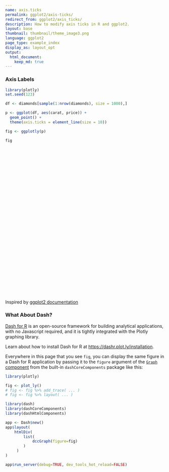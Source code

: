 ```yaml
---
name: axis.ticks
permalink: ggplot2/axis-ticks/
redirect_from: ggplot2/axis_ticks/
description: How to modify axis ticks in R and ggplot2.
layout: base
thumbnail: thumbnail/theme_image3.png
language: ggplot2
page_type: example_index
display_as: layout_opt
output:
  html_document:
    keep_md: true
---
```



### Axis Labels


```r
library(plotly)
set.seed(123)

df <- diamonds[sample(1:nrow(diamonds), size = 1000),]

p <- ggplot(df, aes(carat, price)) +
  geom_point() +
  theme(axis.ticks = element_line(size = 10))

fig <- ggplotly(p)

fig
```

<div id="htmlwidget-cd50813264ff574aa086" style="width:672px;height:480px;" class="plotly html-widget"></div>
<script type="application/json" data-for="htmlwidget-cd50813264ff574aa086">{"x":{"data":[{"x":[0.73,0.7,0.31,0.31,0.31,0.83,0.51,0.7,0.4,1.1,0.52,0.32,1,1.01,2.01,1.6,1.01,0.31,0.38,1.03,1.31,0.7,2.01,0.8,1.2,0.31,0.82,0.41,0.33,0.33,1.3,0.35,1.25,0.62,0.3,0.4,0.9,0.4,0.5,1.09,0.91,0.34,1.66,0.42,1.17,1.27,0.9,1.55,1.5,1.06,0.9,0.42,0.32,0.38,0.78,0.3,2.01,0.34,1.31,0.9,0.33,0.31,1.22,2.15,1.27,1.06,2,2.01,0.23,1.16,1.01,0.34,0.55,0.43,0.5,0.3,1.52,1.22,0.3,0.5,1.26,0.41,0.31,0.5,0.39,0.31,1.3,1.05,1.06,0.51,0.52,1.52,0.31,1.33,0.41,0.4,0.88,0.32,0.7,0.53,0.52,0.69,0.65,1.2,1,1.2,1.5,0.38,1.51,0.35,0.3,1.01,0.54,0.31,0.5,1.04,1.19,2.13,1.1,0.3,1,0.71,1.02,0.51,0.71,0.55,0.34,0.79,0.36,0.3,0.89,0.57,1.22,1.09,0.54,1.02,0.9,1.14,0.26,0.54,0.9,1,2.02,1.5,0.53,1,2.3,1,1.51,0.62,0.81,0.33,2,0.31,1.01,0.57,0.77,1.03,1.23,1.24,0.71,0.31,1.04,1.19,0.41,0.4,1,0.53,0.27,1.11,1.63,0.9,0.42,1.73,0.41,1.3,0.24,0.35,0.3,1.01,0.27,1.16,0.59,0.7,0.5,1.5,0.55,0.36,1.05,0.3,0.9,1,0.51,0.81,0.72,0.33,0.23,0.51,0.84,0.59,0.91,0.52,0.87,0.3,0.96,0.63,1.09,0.92,1.01,0.3,0.31,1,2.2,1.01,0.71,0.72,1.31,0.77,0.51,0.59,1.54,0.57,0.71,0.51,1.31,1.01,1,1.5,1.06,0.32,0.34,0.31,1.11,0.41,0.72,0.32,0.53,0.74,0.4,0.7,1.5,1.13,0.5,0.41,1.04,0.92,1.5,0.9,0.31,1.14,0.58,1.57,0.91,0.7,0.7,0.92,0.3,2,1.32,0.58,1.05,0.7,0.35,0.7,1.5,0.58,1.01,0.31,0.32,0.7,1.52,0.7,0.7,0.92,0.9,0.34,0.33,1.5,0.42,1.05,0.31,0.7,0.32,1,1.02,0.27,1.08,0.43,1.13,1.5,0.3,0.56,1.2,0.36,0.33,0.51,2.07,1.01,0.33,0.6,0.6,0.35,0.75,1.12,0.26,1.01,0.43,0.27,1,1.03,1.01,0.33,0.24,1.01,0.3,1.02,1.5,0.5,0.3,0.71,1.11,0.28,1.29,0.57,0.33,0.75,0.35,0.32,0.32,0.29,1.03,1.7,0.9,0.32,0.61,0.51,1.13,1.02,0.3,0.31,1.51,0.81,0.7,0.74,0.51,0.35,0.62,0.32,0.58,1.01,1.07,0.7,1.04,0.51,0.53,0.3,0.9,0.78,0.33,1.51,1.02,0.43,1,0.38,0.6,0.54,0.49,0.9,1.23,1.21,0.7,0.31,0.56,1.71,0.25,0.35,0.32,0.4,0.82,0.9,0.41,0.3,1.5,0.76,0.51,0.4,0.7,0.24,0.31,0.31,0.73,0.41,0.28,1.17,1.5,1.5,1.26,1.18,1.02,0.26,0.4,1,0.35,1.01,0.34,0.73,1,0.45,0.71,2.12,0.3,0.4,0.32,0.31,0.33,1.01,1.52,1.77,1.08,0.33,0.32,0.27,0.32,1.24,0.36,0.71,0.9,1.47,0.56,1.8,2.02,0.3,0.38,0.31,0.91,0.39,0.49,0.31,0.55,0.33,0.91,0.73,0.42,1.3,1.24,0.72,1.01,1.72,0.72,1.21,0.33,0.71,0.7,0.73,1.5,1.01,2,1.5,0.71,0.34,1.29,1,0.72,0.3,1.17,0.5,0.7,0.3,0.31,2.04,1.33,0.32,1,1.52,0.71,0.3,0.33,0.34,0.34,1.01,1.52,2.02,1.64,0.4,1,0.38,0.3,1.1,1.08,1.02,0.84,1.51,2.01,0.71,0.32,0.32,1.19,1.01,0.71,0.31,0.41,0.7,1.25,0.87,1.5,0.59,1.01,0.36,0.31,0.78,0.7,0.39,0.7,1.07,0.4,1.04,0.36,0.81,0.52,0.31,1.1,0.41,1.07,0.73,0.23,0.32,0.26,0.3,0.33,0.4,1,0.73,0.71,0.38,0.39,0.41,0.35,0.55,1.01,0.42,0.31,0.43,1.12,0.51,0.52,0.3,0.44,1.01,0.9,1.56,1.01,0.33,0.3,0.9,1.7,2.02,2.17,0.28,0.53,1.59,0.5,1.07,0.53,0.42,0.33,1.08,0.32,0.44,0.73,0.84,0.41,0.32,0.31,0.3,1.51,0.5,1.04,0.34,0.31,0.41,1.51,0.91,1.22,1.2,0.51,1.51,0.81,0.31,1.24,1.01,0.36,0.7,1.04,0.5,1.02,0.31,0.41,1.12,0.42,0.27,0.68,2.14,0.53,0.7,0.31,0.7,0.34,0.41,0.57,1,0.32,0.74,0.9,0.53,1.3,1,0.5,0.95,2.01,0.51,1.11,0.75,1.5,0.72,0.74,0.7,1.01,0.24,1.01,0.43,0.43,0.41,1.24,2.03,2.01,1.23,0.78,0.4,0.63,2.32,1.12,0.56,1.59,1.04,1.01,0.32,0.7,0.42,1.5,0.32,1,2.04,1.05,1.53,1.48,1.12,1.01,0.82,1.51,0.56,0.3,0.25,0.93,1.08,0.6,1.53,1.5,0.4,0.9,1.03,1.23,0.84,0.71,0.26,0.37,0.52,2.11,1.51,1,0.55,0.51,1.01,0.32,0.58,1.26,0.78,0.84,0.23,1.5,0.33,0.51,0.73,0.52,2.04,1.54,1.53,0.24,0.55,0.52,0.44,1.19,0.35,1.76,1.01,0.41,0.76,0.5,1.09,1.21,0.52,0.39,0.5,0.92,0.37,0.7,1.71,1.21,0.52,0.51,1.2,0.31,0.41,0.81,0.72,0.83,0.63,1.8,0.32,0.34,2.14,0.7,0.3,1.21,0.54,0.41,0.43,0.32,0.24,1,0.51,0.8,1.54,0.74,1.23,0.32,0.29,1,0.41,0.41,0.55,0.57,0.39,0.4,0.82,1.5,0.7,0.34,1.03,1.03,1.04,0.61,0.31,0.72,0.98,0.29,0.27,1,0.38,1.83,0.51,1.16,0.5,1.52,0.91,1.04,1.02,1.01,0.7,0.31,0.4,0.65,0.7,0.3,1.02,0.32,0.71,0.33,0.38,0.51,0.3,0.54,1,0.3,0.31,1.51,1.02,0.31,0.76,1.12,0.71,0.55,1.12,0.58,0.41,1.02,0.71,1.05,0.33,0.7,1,0.3,1,1.5,0.86,0.26,0.35,0.5,1.5,1.01,0.32,1,0.39,0.41,1.2,1,1.01,0.73,0.31,1,0.33,0.58,0.93,1.31,1.04,0.42,1.04,1.02,0.79,0.38,1.01,1.01,0.33,0.67,0.44,1.23,0.52,0.7,0.8,0.33,1,0.37,0.74,1.2,0.31,0.71,0.51,0.76,1.27,1.7,0.31,1.53,0.83,0.52,1.06,0.53,1.51,1.51,0.71,0.34,1.52,0.9,1.54,0.56,1,1.01,0.32,1.2,0.75,0.62,1.16,0.82,0.3,1.52,0.91,0.37,0.32,1.11,1,1.01,1.5,0.58,1.06,1.5,0.32,0.91,0.51,0.31,0.38,0.27,0.9,0.78,0.55,0.44,0.7,0.54,1.04,1.04,0.7,0.43,1.04,0.32,0.8,0.38,0.5,1.51,0.5,1.19,0.94,0.45,0.32,0.4,0.25,0.79,1.52,1.22,0.43,0.31,1.08,0.43,0.7,1.21,0.3,1.22,1.21,1,0.74,1.5,1.64,0.93,0.31,0.91,0.37,1.21,0.73,0.3,2.02,1.21,0.4,1.06,0.3,1.57,0.72,0.39,0.41,0.38,0.31,0.65,1.32,0.9,0.32,1.2,0.46,0.77,1.01,1.12,1.56,0.3,0.72,1.02,1,2.22,0.53,1.22,0.56,0.34,2.24,0.33,1.05,0.31,0.73,2.09,1.09,0.7,0.57,0.73,0.33,0.3,0.33,1.73,0.51,0.31,0.57,0.8,0.71,0.32,1.25,0.34,0.32,0.68,1.51],"y":[2397,3300,713,707,987,3250,1668,1771,1053,4640,2467,758,5755,6097,17422,12343,4525,734,685,4326,5546,2100,12829,4002,7274,698,2643,683,1207,403,5824,1116,4200,1441,545,673,5013,1351,1374,5219,3985,829,9882,1103,4639,8312,4579,16137,9173,5817,3950,1656,534,1400,2386,682,16733,596,6089,3748,532,802,6456,14388,5761,5783,11200,12845,472,5852,6975,596,2042,1143,875,1013,8818,6969,766,965,9243,1153,734,1395,988,840,7747,4974,6619,1569,1721,16670,523,15031,953,662,3472,645,2548,1412,1232,1863,1881,5868,7056,2376,16116,1000,10781,460,555,4853,1944,734,1323,4508,5937,15110,5958,514,4081,2686,4113,2501,2839,1901,765,2827,789,731,3429,2546,6250,8057,1745,3142,3160,7667,453,1268,4296,5938,12485,14199,1173,4844,18108,5292,8637,2367,2926,768,10494,710,5599,2172,2257,7533,5622,8073,2381,607,4084,4508,999,702,3819,1607,459,5281,9256,3061,1289,9271,1187,14196,478,1116,776,4816,383,4872,1771,2751,1559,10962,3468,538,4363,675,4871,7145,1662,2616,2125,692,402,1749,2656,1643,4256,1591,3664,526,3355,2391,12185,3787,5056,814,628,3819,15092,4969,2266,2670,12008,3189,1599,3026,8408,1642,2686,1974,7277,3959,7350,13853,5516,1030,875,558,5450,1356,2642,648,1775,2936,783,2648,12265,4689,1436,1015,3512,4309,10147,3114,523,9090,2528,12809,4031,2353,2113,3282,638,11975,8501,1903,5821,2092,647,2500,13853,1184,3869,493,972,3448,11021,2576,1792,3724,4760,596,854,7560,1031,5468,698,1811,926,4956,6652,393,4544,1016,4025,11360,612,1224,13015,663,854,1899,13786,2788,579,1820,2130,1116,2992,8973,554,4653,1062,470,3634,6539,3676,781,419,6204,368,4594,17153,1354,552,2590,6563,429,2596,1359,723,2940,906,781,645,619,6786,12117,3312,758,1438,1687,4535,4381,956,625,3734,3402,1935,2282,1841,984,1378,576,1953,4306,6885,2838,4427,1879,1813,675,4309,3253,738,7145,4238,919,4939,871,1562,1669,1225,4657,8145,5893,2135,914,2157,13445,548,906,1018,828,3674,3382,999,878,9157,3249,1627,938,2375,419,1060,593,3002,784,646,4826,10428,8475,4742,3278,3519,657,702,4543,979,4269,760,3307,7114,1282,2817,18118,526,1193,540,418,668,5919,15649,14561,4173,1052,758,622,684,10395,821,2291,2732,7438,2442,14959,9095,710,941,907,4429,919,949,698,1833,854,2700,2871,898,7333,6383,1814,4989,12451,1799,4492,957,2516,1206,3089,11322,4972,17247,7182,3082,765,3774,4416,2139,499,5423,1883,2020,873,507,14527,6405,480,5292,8868,3465,976,965,974,540,7741,6793,16256,16297,1200,4528,1069,638,5610,5559,6333,3685,7695,15841,2686,645,393,5622,4480,2398,489,941,2229,5331,4189,13853,1821,4766,905,462,2652,2536,855,3231,5967,877,7375,1035,3266,1743,625,9257,683,7440,3250,530,828,554,608,1002,1125,4630,3589,1869,969,936,1172,644,2129,7306,921,840,867,8430,1928,978,776,941,4498,4068,12146,6221,579,610,3145,10165,11390,13782,787,1268,9209,1140,4949,2051,884,713,6532,505,1063,2801,3015,755,779,593,675,8214,1024,5070,596,1122,1115,11255,3734,5226,6167,1591,13068,2534,734,6232,6075,801,2145,4811,1909,8818,628,1011,4064,675,623,2516,13540,844,2753,802,2106,686,613,1949,4265,548,1865,4286,2051,5242,4514,727,3590,15116,1870,4212,3336,18159,2857,2222,2636,5443,678,6075,943,669,1061,5889,18257,13387,5269,2874,667,2879,18026,5818,1686,17366,6542,6104,756,2290,933,7368,656,3906,15092,9092,7617,8815,5845,4899,3050,11512,2040,670,459,3839,4124,1196,14483,10886,1050,3734,5063,7988,4365,3304,584,741,1911,14740,10688,6047,3005,2208,5204,814,1359,6733,2486,4068,530,13603,854,2369,3184,1273,15618,14433,7677,478,2030,1372,1235,7633,898,9659,3167,1061,3833,1348,5219,3862,1815,1053,1128,3555,833,2673,13068,8879,2338,1365,5376,698,1076,2604,2804,2811,2357,12338,1170,803,15769,2932,796,10706,1259,1076,716,421,449,7190,1121,3653,12308,3163,9836,828,511,3360,1015,847,1062,1655,734,701,2799,16409,2264,805,5581,8972,8921,2331,766,2314,2898,607,622,3672,1008,10043,1662,5908,1554,12418,4513,10804,4583,6429,2371,642,1078,1945,945,886,7257,926,1883,492,967,1202,574,1637,4623,776,802,13162,3713,435,3192,4811,2573,2112,7781,1442,1367,6738,2198,7070,752,2307,4732,608,5671,11577,3284,482,906,1316,9253,5226,720,5522,588,705,6578,4872,4751,2093,698,4602,838,1132,3437,5869,7049,1103,5265,6352,2784,680,5372,6563,1002,1897,1003,5894,1956,2026,5007,540,5420,763,2715,4838,583,2368,1552,2847,7125,15662,544,14931,3347,1694,4167,1273,8951,8313,3045,537,17659,3613,11177,1824,5505,7487,790,5818,3011,1410,5793,3012,862,13215,4670,957,842,5102,3360,4064,14092,1758,4815,8371,645,4357,1744,433,700,432,3368,2431,1402,733,3063,2041,2037,4973,2348,1045,4403,529,2935,1067,1760,7553,1554,4168,4106,1263,421,1229,407,2976,9642,5160,1318,734,6426,1358,2348,7806,540,6201,10351,4379,2956,6770,8794,3101,707,3363,811,4946,4196,911,18565,6261,1158,5250,394,9478,2802,1248,1419,1030,872,1708,6079,3775,936,5638,1816,3697,4749,3700,12082,731,1907,3601,6245,18706,1803,6887,1427,984,16709,743,6486,734,2826,13092,4538,2453,1785,2846,743,911,492,8816,1383,732,1573,2862,2735,672,10285,641,796,2074,14465],"text":["carat: 0.73<br />price:  2397","carat: 0.70<br />price:  3300","carat: 0.31<br />price:   713","carat: 0.31<br />price:   707","carat: 0.31<br />price:   987","carat: 0.83<br />price:  3250","carat: 0.51<br />price:  1668","carat: 0.70<br />price:  1771","carat: 0.40<br />price:  1053","carat: 1.10<br />price:  4640","carat: 0.52<br />price:  2467","carat: 0.32<br />price:   758","carat: 1.00<br />price:  5755","carat: 1.01<br />price:  6097","carat: 2.01<br />price: 17422","carat: 1.60<br />price: 12343","carat: 1.01<br />price:  4525","carat: 0.31<br />price:   734","carat: 0.38<br />price:   685","carat: 1.03<br />price:  4326","carat: 1.31<br />price:  5546","carat: 0.70<br />price:  2100","carat: 2.01<br />price: 12829","carat: 0.80<br />price:  4002","carat: 1.20<br />price:  7274","carat: 0.31<br />price:   698","carat: 0.82<br />price:  2643","carat: 0.41<br />price:   683","carat: 0.33<br />price:  1207","carat: 0.33<br />price:   403","carat: 1.30<br />price:  5824","carat: 0.35<br />price:  1116","carat: 1.25<br />price:  4200","carat: 0.62<br />price:  1441","carat: 0.30<br />price:   545","carat: 0.40<br />price:   673","carat: 0.90<br />price:  5013","carat: 0.40<br />price:  1351","carat: 0.50<br />price:  1374","carat: 1.09<br />price:  5219","carat: 0.91<br />price:  3985","carat: 0.34<br />price:   829","carat: 1.66<br />price:  9882","carat: 0.42<br />price:  1103","carat: 1.17<br />price:  4639","carat: 1.27<br />price:  8312","carat: 0.90<br />price:  4579","carat: 1.55<br />price: 16137","carat: 1.50<br />price:  9173","carat: 1.06<br />price:  5817","carat: 0.90<br />price:  3950","carat: 0.42<br />price:  1656","carat: 0.32<br />price:   534","carat: 0.38<br />price:  1400","carat: 0.78<br />price:  2386","carat: 0.30<br />price:   682","carat: 2.01<br />price: 16733","carat: 0.34<br />price:   596","carat: 1.31<br />price:  6089","carat: 0.90<br />price:  3748","carat: 0.33<br />price:   532","carat: 0.31<br />price:   802","carat: 1.22<br />price:  6456","carat: 2.15<br />price: 14388","carat: 1.27<br />price:  5761","carat: 1.06<br />price:  5783","carat: 2.00<br />price: 11200","carat: 2.01<br />price: 12845","carat: 0.23<br />price:   472","carat: 1.16<br />price:  5852","carat: 1.01<br />price:  6975","carat: 0.34<br />price:   596","carat: 0.55<br />price:  2042","carat: 0.43<br />price:  1143","carat: 0.50<br />price:   875","carat: 0.30<br />price:  1013","carat: 1.52<br />price:  8818","carat: 1.22<br />price:  6969","carat: 0.30<br />price:   766","carat: 0.50<br />price:   965","carat: 1.26<br />price:  9243","carat: 0.41<br />price:  1153","carat: 0.31<br />price:   734","carat: 0.50<br />price:  1395","carat: 0.39<br />price:   988","carat: 0.31<br />price:   840","carat: 1.30<br />price:  7747","carat: 1.05<br />price:  4974","carat: 1.06<br />price:  6619","carat: 0.51<br />price:  1569","carat: 0.52<br />price:  1721","carat: 1.52<br />price: 16670","carat: 0.31<br />price:   523","carat: 1.33<br />price: 15031","carat: 0.41<br />price:   953","carat: 0.40<br />price:   662","carat: 0.88<br />price:  3472","carat: 0.32<br />price:   645","carat: 0.70<br />price:  2548","carat: 0.53<br />price:  1412","carat: 0.52<br />price:  1232","carat: 0.69<br />price:  1863","carat: 0.65<br />price:  1881","carat: 1.20<br />price:  5868","carat: 1.00<br />price:  7056","carat: 1.20<br />price:  2376","carat: 1.50<br />price: 16116","carat: 0.38<br />price:  1000","carat: 1.51<br />price: 10781","carat: 0.35<br />price:   460","carat: 0.30<br />price:   555","carat: 1.01<br />price:  4853","carat: 0.54<br />price:  1944","carat: 0.31<br />price:   734","carat: 0.50<br />price:  1323","carat: 1.04<br />price:  4508","carat: 1.19<br />price:  5937","carat: 2.13<br />price: 15110","carat: 1.10<br />price:  5958","carat: 0.30<br />price:   514","carat: 1.00<br />price:  4081","carat: 0.71<br />price:  2686","carat: 1.02<br />price:  4113","carat: 0.51<br />price:  2501","carat: 0.71<br />price:  2839","carat: 0.55<br />price:  1901","carat: 0.34<br />price:   765","carat: 0.79<br />price:  2827","carat: 0.36<br />price:   789","carat: 0.30<br />price:   731","carat: 0.89<br />price:  3429","carat: 0.57<br />price:  2546","carat: 1.22<br />price:  6250","carat: 1.09<br />price:  8057","carat: 0.54<br />price:  1745","carat: 1.02<br />price:  3142","carat: 0.90<br />price:  3160","carat: 1.14<br />price:  7667","carat: 0.26<br />price:   453","carat: 0.54<br />price:  1268","carat: 0.90<br />price:  4296","carat: 1.00<br />price:  5938","carat: 2.02<br />price: 12485","carat: 1.50<br />price: 14199","carat: 0.53<br />price:  1173","carat: 1.00<br />price:  4844","carat: 2.30<br />price: 18108","carat: 1.00<br />price:  5292","carat: 1.51<br />price:  8637","carat: 0.62<br />price:  2367","carat: 0.81<br />price:  2926","carat: 0.33<br />price:   768","carat: 2.00<br />price: 10494","carat: 0.31<br />price:   710","carat: 1.01<br />price:  5599","carat: 0.57<br />price:  2172","carat: 0.77<br />price:  2257","carat: 1.03<br />price:  7533","carat: 1.23<br />price:  5622","carat: 1.24<br />price:  8073","carat: 0.71<br />price:  2381","carat: 0.31<br />price:   607","carat: 1.04<br />price:  4084","carat: 1.19<br />price:  4508","carat: 0.41<br />price:   999","carat: 0.40<br />price:   702","carat: 1.00<br />price:  3819","carat: 0.53<br />price:  1607","carat: 0.27<br />price:   459","carat: 1.11<br />price:  5281","carat: 1.63<br />price:  9256","carat: 0.90<br />price:  3061","carat: 0.42<br />price:  1289","carat: 1.73<br />price:  9271","carat: 0.41<br />price:  1187","carat: 1.30<br />price: 14196","carat: 0.24<br />price:   478","carat: 0.35<br />price:  1116","carat: 0.30<br />price:   776","carat: 1.01<br />price:  4816","carat: 0.27<br />price:   383","carat: 1.16<br />price:  4872","carat: 0.59<br />price:  1771","carat: 0.70<br />price:  2751","carat: 0.50<br />price:  1559","carat: 1.50<br />price: 10962","carat: 0.55<br />price:  3468","carat: 0.36<br />price:   538","carat: 1.05<br />price:  4363","carat: 0.30<br />price:   675","carat: 0.90<br />price:  4871","carat: 1.00<br />price:  7145","carat: 0.51<br />price:  1662","carat: 0.81<br />price:  2616","carat: 0.72<br />price:  2125","carat: 0.33<br />price:   692","carat: 0.23<br />price:   402","carat: 0.51<br />price:  1749","carat: 0.84<br />price:  2656","carat: 0.59<br />price:  1643","carat: 0.91<br />price:  4256","carat: 0.52<br />price:  1591","carat: 0.87<br />price:  3664","carat: 0.30<br />price:   526","carat: 0.96<br />price:  3355","carat: 0.63<br />price:  2391","carat: 1.09<br />price: 12185","carat: 0.92<br />price:  3787","carat: 1.01<br />price:  5056","carat: 0.30<br />price:   814","carat: 0.31<br />price:   628","carat: 1.00<br />price:  3819","carat: 2.20<br />price: 15092","carat: 1.01<br />price:  4969","carat: 0.71<br />price:  2266","carat: 0.72<br />price:  2670","carat: 1.31<br />price: 12008","carat: 0.77<br />price:  3189","carat: 0.51<br />price:  1599","carat: 0.59<br />price:  3026","carat: 1.54<br />price:  8408","carat: 0.57<br />price:  1642","carat: 0.71<br />price:  2686","carat: 0.51<br />price:  1974","carat: 1.31<br />price:  7277","carat: 1.01<br />price:  3959","carat: 1.00<br />price:  7350","carat: 1.50<br />price: 13853","carat: 1.06<br />price:  5516","carat: 0.32<br />price:  1030","carat: 0.34<br />price:   875","carat: 0.31<br />price:   558","carat: 1.11<br />price:  5450","carat: 0.41<br />price:  1356","carat: 0.72<br />price:  2642","carat: 0.32<br />price:   648","carat: 0.53<br />price:  1775","carat: 0.74<br />price:  2936","carat: 0.40<br />price:   783","carat: 0.70<br />price:  2648","carat: 1.50<br />price: 12265","carat: 1.13<br />price:  4689","carat: 0.50<br />price:  1436","carat: 0.41<br />price:  1015","carat: 1.04<br />price:  3512","carat: 0.92<br />price:  4309","carat: 1.50<br />price: 10147","carat: 0.90<br />price:  3114","carat: 0.31<br />price:   523","carat: 1.14<br />price:  9090","carat: 0.58<br />price:  2528","carat: 1.57<br />price: 12809","carat: 0.91<br />price:  4031","carat: 0.70<br />price:  2353","carat: 0.70<br />price:  2113","carat: 0.92<br />price:  3282","carat: 0.30<br />price:   638","carat: 2.00<br />price: 11975","carat: 1.32<br />price:  8501","carat: 0.58<br />price:  1903","carat: 1.05<br />price:  5821","carat: 0.70<br />price:  2092","carat: 0.35<br />price:   647","carat: 0.70<br />price:  2500","carat: 1.50<br />price: 13853","carat: 0.58<br />price:  1184","carat: 1.01<br />price:  3869","carat: 0.31<br />price:   493","carat: 0.32<br />price:   972","carat: 0.70<br />price:  3448","carat: 1.52<br />price: 11021","carat: 0.70<br />price:  2576","carat: 0.70<br />price:  1792","carat: 0.92<br />price:  3724","carat: 0.90<br />price:  4760","carat: 0.34<br />price:   596","carat: 0.33<br />price:   854","carat: 1.50<br />price:  7560","carat: 0.42<br />price:  1031","carat: 1.05<br />price:  5468","carat: 0.31<br />price:   698","carat: 0.70<br />price:  1811","carat: 0.32<br />price:   926","carat: 1.00<br />price:  4956","carat: 1.02<br />price:  6652","carat: 0.27<br />price:   393","carat: 1.08<br />price:  4544","carat: 0.43<br />price:  1016","carat: 1.13<br />price:  4025","carat: 1.50<br />price: 11360","carat: 0.30<br />price:   612","carat: 0.56<br />price:  1224","carat: 1.20<br />price: 13015","carat: 0.36<br />price:   663","carat: 0.33<br />price:   854","carat: 0.51<br />price:  1899","carat: 2.07<br />price: 13786","carat: 1.01<br />price:  2788","carat: 0.33<br />price:   579","carat: 0.60<br />price:  1820","carat: 0.60<br />price:  2130","carat: 0.35<br />price:  1116","carat: 0.75<br />price:  2992","carat: 1.12<br />price:  8973","carat: 0.26<br />price:   554","carat: 1.01<br />price:  4653","carat: 0.43<br />price:  1062","carat: 0.27<br />price:   470","carat: 1.00<br />price:  3634","carat: 1.03<br />price:  6539","carat: 1.01<br />price:  3676","carat: 0.33<br />price:   781","carat: 0.24<br />price:   419","carat: 1.01<br />price:  6204","carat: 0.30<br />price:   368","carat: 1.02<br />price:  4594","carat: 1.50<br />price: 17153","carat: 0.50<br />price:  1354","carat: 0.30<br />price:   552","carat: 0.71<br />price:  2590","carat: 1.11<br />price:  6563","carat: 0.28<br />price:   429","carat: 1.29<br />price:  2596","carat: 0.57<br />price:  1359","carat: 0.33<br />price:   723","carat: 0.75<br />price:  2940","carat: 0.35<br />price:   906","carat: 0.32<br />price:   781","carat: 0.32<br />price:   645","carat: 0.29<br />price:   619","carat: 1.03<br />price:  6786","carat: 1.70<br />price: 12117","carat: 0.90<br />price:  3312","carat: 0.32<br />price:   758","carat: 0.61<br />price:  1438","carat: 0.51<br />price:  1687","carat: 1.13<br />price:  4535","carat: 1.02<br />price:  4381","carat: 0.30<br />price:   956","carat: 0.31<br />price:   625","carat: 1.51<br />price:  3734","carat: 0.81<br />price:  3402","carat: 0.70<br />price:  1935","carat: 0.74<br />price:  2282","carat: 0.51<br />price:  1841","carat: 0.35<br />price:   984","carat: 0.62<br />price:  1378","carat: 0.32<br />price:   576","carat: 0.58<br />price:  1953","carat: 1.01<br />price:  4306","carat: 1.07<br />price:  6885","carat: 0.70<br />price:  2838","carat: 1.04<br />price:  4427","carat: 0.51<br />price:  1879","carat: 0.53<br />price:  1813","carat: 0.30<br />price:   675","carat: 0.90<br />price:  4309","carat: 0.78<br />price:  3253","carat: 0.33<br />price:   738","carat: 1.51<br />price:  7145","carat: 1.02<br />price:  4238","carat: 0.43<br />price:   919","carat: 1.00<br />price:  4939","carat: 0.38<br />price:   871","carat: 0.60<br />price:  1562","carat: 0.54<br />price:  1669","carat: 0.49<br />price:  1225","carat: 0.90<br />price:  4657","carat: 1.23<br />price:  8145","carat: 1.21<br />price:  5893","carat: 0.70<br />price:  2135","carat: 0.31<br />price:   914","carat: 0.56<br />price:  2157","carat: 1.71<br />price: 13445","carat: 0.25<br />price:   548","carat: 0.35<br />price:   906","carat: 0.32<br />price:  1018","carat: 0.40<br />price:   828","carat: 0.82<br />price:  3674","carat: 0.90<br />price:  3382","carat: 0.41<br />price:   999","carat: 0.30<br />price:   878","carat: 1.50<br />price:  9157","carat: 0.76<br />price:  3249","carat: 0.51<br />price:  1627","carat: 0.40<br />price:   938","carat: 0.70<br />price:  2375","carat: 0.24<br />price:   419","carat: 0.31<br />price:  1060","carat: 0.31<br />price:   593","carat: 0.73<br />price:  3002","carat: 0.41<br />price:   784","carat: 0.28<br />price:   646","carat: 1.17<br />price:  4826","carat: 1.50<br />price: 10428","carat: 1.50<br />price:  8475","carat: 1.26<br />price:  4742","carat: 1.18<br />price:  3278","carat: 1.02<br />price:  3519","carat: 0.26<br />price:   657","carat: 0.40<br />price:   702","carat: 1.00<br />price:  4543","carat: 0.35<br />price:   979","carat: 1.01<br />price:  4269","carat: 0.34<br />price:   760","carat: 0.73<br />price:  3307","carat: 1.00<br />price:  7114","carat: 0.45<br />price:  1282","carat: 0.71<br />price:  2817","carat: 2.12<br />price: 18118","carat: 0.30<br />price:   526","carat: 0.40<br />price:  1193","carat: 0.32<br />price:   540","carat: 0.31<br />price:   418","carat: 0.33<br />price:   668","carat: 1.01<br />price:  5919","carat: 1.52<br />price: 15649","carat: 1.77<br />price: 14561","carat: 1.08<br />price:  4173","carat: 0.33<br />price:  1052","carat: 0.32<br />price:   758","carat: 0.27<br />price:   622","carat: 0.32<br />price:   684","carat: 1.24<br />price: 10395","carat: 0.36<br />price:   821","carat: 0.71<br />price:  2291","carat: 0.90<br />price:  2732","carat: 1.47<br />price:  7438","carat: 0.56<br />price:  2442","carat: 1.80<br />price: 14959","carat: 2.02<br />price:  9095","carat: 0.30<br />price:   710","carat: 0.38<br />price:   941","carat: 0.31<br />price:   907","carat: 0.91<br />price:  4429","carat: 0.39<br />price:   919","carat: 0.49<br />price:   949","carat: 0.31<br />price:   698","carat: 0.55<br />price:  1833","carat: 0.33<br />price:   854","carat: 0.91<br />price:  2700","carat: 0.73<br />price:  2871","carat: 0.42<br />price:   898","carat: 1.30<br />price:  7333","carat: 1.24<br />price:  6383","carat: 0.72<br />price:  1814","carat: 1.01<br />price:  4989","carat: 1.72<br />price: 12451","carat: 0.72<br />price:  1799","carat: 1.21<br />price:  4492","carat: 0.33<br />price:   957","carat: 0.71<br />price:  2516","carat: 0.70<br />price:  1206","carat: 0.73<br />price:  3089","carat: 1.50<br />price: 11322","carat: 1.01<br />price:  4972","carat: 2.00<br />price: 17247","carat: 1.50<br />price:  7182","carat: 0.71<br />price:  3082","carat: 0.34<br />price:   765","carat: 1.29<br />price:  3774","carat: 1.00<br />price:  4416","carat: 0.72<br />price:  2139","carat: 0.30<br />price:   499","carat: 1.17<br />price:  5423","carat: 0.50<br />price:  1883","carat: 0.70<br />price:  2020","carat: 0.30<br />price:   873","carat: 0.31<br />price:   507","carat: 2.04<br />price: 14527","carat: 1.33<br />price:  6405","carat: 0.32<br />price:   480","carat: 1.00<br />price:  5292","carat: 1.52<br />price:  8868","carat: 0.71<br />price:  3465","carat: 0.30<br />price:   976","carat: 0.33<br />price:   965","carat: 0.34<br />price:   974","carat: 0.34<br />price:   540","carat: 1.01<br />price:  7741","carat: 1.52<br />price:  6793","carat: 2.02<br />price: 16256","carat: 1.64<br />price: 16297","carat: 0.40<br />price:  1200","carat: 1.00<br />price:  4528","carat: 0.38<br />price:  1069","carat: 0.30<br />price:   638","carat: 1.10<br />price:  5610","carat: 1.08<br />price:  5559","carat: 1.02<br />price:  6333","carat: 0.84<br />price:  3685","carat: 1.51<br />price:  7695","carat: 2.01<br />price: 15841","carat: 0.71<br />price:  2686","carat: 0.32<br />price:   645","carat: 0.32<br />price:   393","carat: 1.19<br />price:  5622","carat: 1.01<br />price:  4480","carat: 0.71<br />price:  2398","carat: 0.31<br />price:   489","carat: 0.41<br />price:   941","carat: 0.70<br />price:  2229","carat: 1.25<br />price:  5331","carat: 0.87<br />price:  4189","carat: 1.50<br />price: 13853","carat: 0.59<br />price:  1821","carat: 1.01<br />price:  4766","carat: 0.36<br />price:   905","carat: 0.31<br />price:   462","carat: 0.78<br />price:  2652","carat: 0.70<br />price:  2536","carat: 0.39<br />price:   855","carat: 0.70<br />price:  3231","carat: 1.07<br />price:  5967","carat: 0.40<br />price:   877","carat: 1.04<br />price:  7375","carat: 0.36<br />price:  1035","carat: 0.81<br />price:  3266","carat: 0.52<br />price:  1743","carat: 0.31<br />price:   625","carat: 1.10<br />price:  9257","carat: 0.41<br />price:   683","carat: 1.07<br />price:  7440","carat: 0.73<br />price:  3250","carat: 0.23<br />price:   530","carat: 0.32<br />price:   828","carat: 0.26<br />price:   554","carat: 0.30<br />price:   608","carat: 0.33<br />price:  1002","carat: 0.40<br />price:  1125","carat: 1.00<br />price:  4630","carat: 0.73<br />price:  3589","carat: 0.71<br />price:  1869","carat: 0.38<br />price:   969","carat: 0.39<br />price:   936","carat: 0.41<br />price:  1172","carat: 0.35<br />price:   644","carat: 0.55<br />price:  2129","carat: 1.01<br />price:  7306","carat: 0.42<br />price:   921","carat: 0.31<br />price:   840","carat: 0.43<br />price:   867","carat: 1.12<br />price:  8430","carat: 0.51<br />price:  1928","carat: 0.52<br />price:   978","carat: 0.30<br />price:   776","carat: 0.44<br />price:   941","carat: 1.01<br />price:  4498","carat: 0.90<br />price:  4068","carat: 1.56<br />price: 12146","carat: 1.01<br />price:  6221","carat: 0.33<br />price:   579","carat: 0.30<br />price:   610","carat: 0.90<br />price:  3145","carat: 1.70<br />price: 10165","carat: 2.02<br />price: 11390","carat: 2.17<br />price: 13782","carat: 0.28<br />price:   787","carat: 0.53<br />price:  1268","carat: 1.59<br />price:  9209","carat: 0.50<br />price:  1140","carat: 1.07<br />price:  4949","carat: 0.53<br />price:  2051","carat: 0.42<br />price:   884","carat: 0.33<br />price:   713","carat: 1.08<br />price:  6532","carat: 0.32<br />price:   505","carat: 0.44<br />price:  1063","carat: 0.73<br />price:  2801","carat: 0.84<br />price:  3015","carat: 0.41<br />price:   755","carat: 0.32<br />price:   779","carat: 0.31<br />price:   593","carat: 0.30<br />price:   675","carat: 1.51<br />price:  8214","carat: 0.50<br />price:  1024","carat: 1.04<br />price:  5070","carat: 0.34<br />price:   596","carat: 0.31<br />price:  1122","carat: 0.41<br />price:  1115","carat: 1.51<br />price: 11255","carat: 0.91<br />price:  3734","carat: 1.22<br />price:  5226","carat: 1.20<br />price:  6167","carat: 0.51<br />price:  1591","carat: 1.51<br />price: 13068","carat: 0.81<br />price:  2534","carat: 0.31<br />price:   734","carat: 1.24<br />price:  6232","carat: 1.01<br />price:  6075","carat: 0.36<br />price:   801","carat: 0.70<br />price:  2145","carat: 1.04<br />price:  4811","carat: 0.50<br />price:  1909","carat: 1.02<br />price:  8818","carat: 0.31<br />price:   628","carat: 0.41<br />price:  1011","carat: 1.12<br />price:  4064","carat: 0.42<br />price:   675","carat: 0.27<br />price:   623","carat: 0.68<br />price:  2516","carat: 2.14<br />price: 13540","carat: 0.53<br />price:   844","carat: 0.70<br />price:  2753","carat: 0.31<br />price:   802","carat: 0.70<br />price:  2106","carat: 0.34<br />price:   686","carat: 0.41<br />price:   613","carat: 0.57<br />price:  1949","carat: 1.00<br />price:  4265","carat: 0.32<br />price:   548","carat: 0.74<br />price:  1865","carat: 0.90<br />price:  4286","carat: 0.53<br />price:  2051","carat: 1.30<br />price:  5242","carat: 1.00<br />price:  4514","carat: 0.50<br />price:   727","carat: 0.95<br />price:  3590","carat: 2.01<br />price: 15116","carat: 0.51<br />price:  1870","carat: 1.11<br />price:  4212","carat: 0.75<br />price:  3336","carat: 1.50<br />price: 18159","carat: 0.72<br />price:  2857","carat: 0.74<br />price:  2222","carat: 0.70<br />price:  2636","carat: 1.01<br />price:  5443","carat: 0.24<br />price:   678","carat: 1.01<br />price:  6075","carat: 0.43<br />price:   943","carat: 0.43<br />price:   669","carat: 0.41<br />price:  1061","carat: 1.24<br />price:  5889","carat: 2.03<br />price: 18257","carat: 2.01<br />price: 13387","carat: 1.23<br />price:  5269","carat: 0.78<br />price:  2874","carat: 0.40<br />price:   667","carat: 0.63<br />price:  2879","carat: 2.32<br />price: 18026","carat: 1.12<br />price:  5818","carat: 0.56<br />price:  1686","carat: 1.59<br />price: 17366","carat: 1.04<br />price:  6542","carat: 1.01<br />price:  6104","carat: 0.32<br />price:   756","carat: 0.70<br />price:  2290","carat: 0.42<br />price:   933","carat: 1.50<br />price:  7368","carat: 0.32<br />price:   656","carat: 1.00<br />price:  3906","carat: 2.04<br />price: 15092","carat: 1.05<br />price:  9092","carat: 1.53<br />price:  7617","carat: 1.48<br />price:  8815","carat: 1.12<br />price:  5845","carat: 1.01<br />price:  4899","carat: 0.82<br />price:  3050","carat: 1.51<br />price: 11512","carat: 0.56<br />price:  2040","carat: 0.30<br />price:   670","carat: 0.25<br />price:   459","carat: 0.93<br />price:  3839","carat: 1.08<br />price:  4124","carat: 0.60<br />price:  1196","carat: 1.53<br />price: 14483","carat: 1.50<br />price: 10886","carat: 0.40<br />price:  1050","carat: 0.90<br />price:  3734","carat: 1.03<br />price:  5063","carat: 1.23<br />price:  7988","carat: 0.84<br />price:  4365","carat: 0.71<br />price:  3304","carat: 0.26<br />price:   584","carat: 0.37<br />price:   741","carat: 0.52<br />price:  1911","carat: 2.11<br />price: 14740","carat: 1.51<br />price: 10688","carat: 1.00<br />price:  6047","carat: 0.55<br />price:  3005","carat: 0.51<br />price:  2208","carat: 1.01<br />price:  5204","carat: 0.32<br />price:   814","carat: 0.58<br />price:  1359","carat: 1.26<br />price:  6733","carat: 0.78<br />price:  2486","carat: 0.84<br />price:  4068","carat: 0.23<br />price:   530","carat: 1.50<br />price: 13603","carat: 0.33<br />price:   854","carat: 0.51<br />price:  2369","carat: 0.73<br />price:  3184","carat: 0.52<br />price:  1273","carat: 2.04<br />price: 15618","carat: 1.54<br />price: 14433","carat: 1.53<br />price:  7677","carat: 0.24<br />price:   478","carat: 0.55<br />price:  2030","carat: 0.52<br />price:  1372","carat: 0.44<br />price:  1235","carat: 1.19<br />price:  7633","carat: 0.35<br />price:   898","carat: 1.76<br />price:  9659","carat: 1.01<br />price:  3167","carat: 0.41<br />price:  1061","carat: 0.76<br />price:  3833","carat: 0.50<br />price:  1348","carat: 1.09<br />price:  5219","carat: 1.21<br />price:  3862","carat: 0.52<br />price:  1815","carat: 0.39<br />price:  1053","carat: 0.50<br />price:  1128","carat: 0.92<br />price:  3555","carat: 0.37<br />price:   833","carat: 0.70<br />price:  2673","carat: 1.71<br />price: 13068","carat: 1.21<br />price:  8879","carat: 0.52<br />price:  2338","carat: 0.51<br />price:  1365","carat: 1.20<br />price:  5376","carat: 0.31<br />price:   698","carat: 0.41<br />price:  1076","carat: 0.81<br />price:  2604","carat: 0.72<br />price:  2804","carat: 0.83<br />price:  2811","carat: 0.63<br />price:  2357","carat: 1.80<br />price: 12338","carat: 0.32<br />price:  1170","carat: 0.34<br />price:   803","carat: 2.14<br />price: 15769","carat: 0.70<br />price:  2932","carat: 0.30<br />price:   796","carat: 1.21<br />price: 10706","carat: 0.54<br />price:  1259","carat: 0.41<br />price:  1076","carat: 0.43<br />price:   716","carat: 0.32<br />price:   421","carat: 0.24<br />price:   449","carat: 1.00<br />price:  7190","carat: 0.51<br />price:  1121","carat: 0.80<br />price:  3653","carat: 1.54<br />price: 12308","carat: 0.74<br />price:  3163","carat: 1.23<br />price:  9836","carat: 0.32<br />price:   828","carat: 0.29<br />price:   511","carat: 1.00<br />price:  3360","carat: 0.41<br />price:  1015","carat: 0.41<br />price:   847","carat: 0.55<br />price:  1062","carat: 0.57<br />price:  1655","carat: 0.39<br />price:   734","carat: 0.40<br />price:   701","carat: 0.82<br />price:  2799","carat: 1.50<br />price: 16409","carat: 0.70<br />price:  2264","carat: 0.34<br />price:   805","carat: 1.03<br />price:  5581","carat: 1.03<br />price:  8972","carat: 1.04<br />price:  8921","carat: 0.61<br />price:  2331","carat: 0.31<br />price:   766","carat: 0.72<br />price:  2314","carat: 0.98<br />price:  2898","carat: 0.29<br />price:   607","carat: 0.27<br />price:   622","carat: 1.00<br />price:  3672","carat: 0.38<br />price:  1008","carat: 1.83<br />price: 10043","carat: 0.51<br />price:  1662","carat: 1.16<br />price:  5908","carat: 0.50<br />price:  1554","carat: 1.52<br />price: 12418","carat: 0.91<br />price:  4513","carat: 1.04<br />price: 10804","carat: 1.02<br />price:  4583","carat: 1.01<br />price:  6429","carat: 0.70<br />price:  2371","carat: 0.31<br />price:   642","carat: 0.40<br />price:  1078","carat: 0.65<br />price:  1945","carat: 0.70<br />price:   945","carat: 0.30<br />price:   886","carat: 1.02<br />price:  7257","carat: 0.32<br />price:   926","carat: 0.71<br />price:  1883","carat: 0.33<br />price:   492","carat: 0.38<br />price:   967","carat: 0.51<br />price:  1202","carat: 0.30<br />price:   574","carat: 0.54<br />price:  1637","carat: 1.00<br />price:  4623","carat: 0.30<br />price:   776","carat: 0.31<br />price:   802","carat: 1.51<br />price: 13162","carat: 1.02<br />price:  3713","carat: 0.31<br />price:   435","carat: 0.76<br />price:  3192","carat: 1.12<br />price:  4811","carat: 0.71<br />price:  2573","carat: 0.55<br />price:  2112","carat: 1.12<br />price:  7781","carat: 0.58<br />price:  1442","carat: 0.41<br />price:  1367","carat: 1.02<br />price:  6738","carat: 0.71<br />price:  2198","carat: 1.05<br />price:  7070","carat: 0.33<br />price:   752","carat: 0.70<br />price:  2307","carat: 1.00<br />price:  4732","carat: 0.30<br />price:   608","carat: 1.00<br />price:  5671","carat: 1.50<br />price: 11577","carat: 0.86<br />price:  3284","carat: 0.26<br />price:   482","carat: 0.35<br />price:   906","carat: 0.50<br />price:  1316","carat: 1.50<br />price:  9253","carat: 1.01<br />price:  5226","carat: 0.32<br />price:   720","carat: 1.00<br />price:  5522","carat: 0.39<br />price:   588","carat: 0.41<br />price:   705","carat: 1.20<br />price:  6578","carat: 1.00<br />price:  4872","carat: 1.01<br />price:  4751","carat: 0.73<br />price:  2093","carat: 0.31<br />price:   698","carat: 1.00<br />price:  4602","carat: 0.33<br />price:   838","carat: 0.58<br />price:  1132","carat: 0.93<br />price:  3437","carat: 1.31<br />price:  5869","carat: 1.04<br />price:  7049","carat: 0.42<br />price:  1103","carat: 1.04<br />price:  5265","carat: 1.02<br />price:  6352","carat: 0.79<br />price:  2784","carat: 0.38<br />price:   680","carat: 1.01<br />price:  5372","carat: 1.01<br />price:  6563","carat: 0.33<br />price:  1002","carat: 0.67<br />price:  1897","carat: 0.44<br />price:  1003","carat: 1.23<br />price:  5894","carat: 0.52<br />price:  1956","carat: 0.70<br />price:  2026","carat: 0.80<br />price:  5007","carat: 0.33<br />price:   540","carat: 1.00<br />price:  5420","carat: 0.37<br />price:   763","carat: 0.74<br />price:  2715","carat: 1.20<br />price:  4838","carat: 0.31<br />price:   583","carat: 0.71<br />price:  2368","carat: 0.51<br />price:  1552","carat: 0.76<br />price:  2847","carat: 1.27<br />price:  7125","carat: 1.70<br />price: 15662","carat: 0.31<br />price:   544","carat: 1.53<br />price: 14931","carat: 0.83<br />price:  3347","carat: 0.52<br />price:  1694","carat: 1.06<br />price:  4167","carat: 0.53<br />price:  1273","carat: 1.51<br />price:  8951","carat: 1.51<br />price:  8313","carat: 0.71<br />price:  3045","carat: 0.34<br />price:   537","carat: 1.52<br />price: 17659","carat: 0.90<br />price:  3613","carat: 1.54<br />price: 11177","carat: 0.56<br />price:  1824","carat: 1.00<br />price:  5505","carat: 1.01<br />price:  7487","carat: 0.32<br />price:   790","carat: 1.20<br />price:  5818","carat: 0.75<br />price:  3011","carat: 0.62<br />price:  1410","carat: 1.16<br />price:  5793","carat: 0.82<br />price:  3012","carat: 0.30<br />price:   862","carat: 1.52<br />price: 13215","carat: 0.91<br />price:  4670","carat: 0.37<br />price:   957","carat: 0.32<br />price:   842","carat: 1.11<br />price:  5102","carat: 1.00<br />price:  3360","carat: 1.01<br />price:  4064","carat: 1.50<br />price: 14092","carat: 0.58<br />price:  1758","carat: 1.06<br />price:  4815","carat: 1.50<br />price:  8371","carat: 0.32<br />price:   645","carat: 0.91<br />price:  4357","carat: 0.51<br />price:  1744","carat: 0.31<br />price:   433","carat: 0.38<br />price:   700","carat: 0.27<br />price:   432","carat: 0.90<br />price:  3368","carat: 0.78<br />price:  2431","carat: 0.55<br />price:  1402","carat: 0.44<br />price:   733","carat: 0.70<br />price:  3063","carat: 0.54<br />price:  2041","carat: 1.04<br />price:  2037","carat: 1.04<br />price:  4973","carat: 0.70<br />price:  2348","carat: 0.43<br />price:  1045","carat: 1.04<br />price:  4403","carat: 0.32<br />price:   529","carat: 0.80<br />price:  2935","carat: 0.38<br />price:  1067","carat: 0.50<br />price:  1760","carat: 1.51<br />price:  7553","carat: 0.50<br />price:  1554","carat: 1.19<br />price:  4168","carat: 0.94<br />price:  4106","carat: 0.45<br />price:  1263","carat: 0.32<br />price:   421","carat: 0.40<br />price:  1229","carat: 0.25<br />price:   407","carat: 0.79<br />price:  2976","carat: 1.52<br />price:  9642","carat: 1.22<br />price:  5160","carat: 0.43<br />price:  1318","carat: 0.31<br />price:   734","carat: 1.08<br />price:  6426","carat: 0.43<br />price:  1358","carat: 0.70<br />price:  2348","carat: 1.21<br />price:  7806","carat: 0.30<br />price:   540","carat: 1.22<br />price:  6201","carat: 1.21<br />price: 10351","carat: 1.00<br />price:  4379","carat: 0.74<br />price:  2956","carat: 1.50<br />price:  6770","carat: 1.64<br />price:  8794","carat: 0.93<br />price:  3101","carat: 0.31<br />price:   707","carat: 0.91<br />price:  3363","carat: 0.37<br />price:   811","carat: 1.21<br />price:  4946","carat: 0.73<br />price:  4196","carat: 0.30<br />price:   911","carat: 2.02<br />price: 18565","carat: 1.21<br />price:  6261","carat: 0.40<br />price:  1158","carat: 1.06<br />price:  5250","carat: 0.30<br />price:   394","carat: 1.57<br />price:  9478","carat: 0.72<br />price:  2802","carat: 0.39<br />price:  1248","carat: 0.41<br />price:  1419","carat: 0.38<br />price:  1030","carat: 0.31<br />price:   872","carat: 0.65<br />price:  1708","carat: 1.32<br />price:  6079","carat: 0.90<br />price:  3775","carat: 0.32<br />price:   936","carat: 1.20<br />price:  5638","carat: 0.46<br />price:  1816","carat: 0.77<br />price:  3697","carat: 1.01<br />price:  4749","carat: 1.12<br />price:  3700","carat: 1.56<br />price: 12082","carat: 0.30<br />price:   731","carat: 0.72<br />price:  1907","carat: 1.02<br />price:  3601","carat: 1.00<br />price:  6245","carat: 2.22<br />price: 18706","carat: 0.53<br />price:  1803","carat: 1.22<br />price:  6887","carat: 0.56<br />price:  1427","carat: 0.34<br />price:   984","carat: 2.24<br />price: 16709","carat: 0.33<br />price:   743","carat: 1.05<br />price:  6486","carat: 0.31<br />price:   734","carat: 0.73<br />price:  2826","carat: 2.09<br />price: 13092","carat: 1.09<br />price:  4538","carat: 0.70<br />price:  2453","carat: 0.57<br />price:  1785","carat: 0.73<br />price:  2846","carat: 0.33<br />price:   743","carat: 0.30<br />price:   911","carat: 0.33<br />price:   492","carat: 1.73<br />price:  8816","carat: 0.51<br />price:  1383","carat: 0.31<br />price:   732","carat: 0.57<br />price:  1573","carat: 0.80<br />price:  2862","carat: 0.71<br />price:  2735","carat: 0.32<br />price:   672","carat: 1.25<br />price: 10285","carat: 0.34<br />price:   641","carat: 0.32<br />price:   796","carat: 0.68<br />price:  2074","carat: 1.51<br />price: 14465"],"type":"scatter","mode":"markers","marker":{"autocolorscale":false,"color":"rgba(0,0,0,1)","opacity":1,"size":5.66929133858268,"symbol":"circle","line":{"width":1.88976377952756,"color":"rgba(0,0,0,1)"}},"hoveron":"points","showlegend":false,"xaxis":"x","yaxis":"y","hoverinfo":"text","frame":null}],"layout":{"margin":{"t":26.2283105022831,"r":7.30593607305936,"b":40.1826484018265,"l":54.7945205479452},"plot_bgcolor":"rgba(235,235,235,1)","paper_bgcolor":"rgba(255,255,255,1)","font":{"color":"rgba(0,0,0,1)","family":"","size":14.6118721461187},"xaxis":{"domain":[0,1],"automargin":true,"type":"linear","autorange":false,"range":[0.1255,2.4245],"tickmode":"array","ticktext":["0.5","1.0","1.5","2.0"],"tickvals":[0.5,1,1.5,2],"categoryorder":"array","categoryarray":["0.5","1.0","1.5","2.0"],"nticks":null,"ticks":"outside","tickcolor":"rgba(51,51,51,1)","ticklen":3.65296803652968,"tickwidth":13.2835201328352,"showticklabels":true,"tickfont":{"color":"rgba(77,77,77,1)","family":"","size":11.689497716895},"tickangle":-0,"showline":false,"linecolor":null,"linewidth":0,"showgrid":true,"gridcolor":"rgba(255,255,255,1)","gridwidth":0.66417600664176,"zeroline":false,"anchor":"y","title":{"text":"carat","font":{"color":"rgba(0,0,0,1)","family":"","size":14.6118721461187}},"hoverformat":".2f"},"yaxis":{"domain":[0,1],"automargin":true,"type":"linear","autorange":false,"range":[-548.9,19622.9],"tickmode":"array","ticktext":["0","5000","10000","15000"],"tickvals":[0,5000,10000,15000],"categoryorder":"array","categoryarray":["0","5000","10000","15000"],"nticks":null,"ticks":"outside","tickcolor":"rgba(51,51,51,1)","ticklen":3.65296803652968,"tickwidth":13.2835201328352,"showticklabels":true,"tickfont":{"color":"rgba(77,77,77,1)","family":"","size":11.689497716895},"tickangle":-0,"showline":false,"linecolor":null,"linewidth":0,"showgrid":true,"gridcolor":"rgba(255,255,255,1)","gridwidth":0.66417600664176,"zeroline":false,"anchor":"x","title":{"text":"price","font":{"color":"rgba(0,0,0,1)","family":"","size":14.6118721461187}},"hoverformat":".2f"},"shapes":[{"type":"rect","fillcolor":null,"line":{"color":null,"width":0,"linetype":[]},"yref":"paper","xref":"paper","x0":0,"x1":1,"y0":0,"y1":1}],"showlegend":false,"legend":{"bgcolor":"rgba(255,255,255,1)","bordercolor":"transparent","borderwidth":1.88976377952756,"font":{"color":"rgba(0,0,0,1)","family":"","size":11.689497716895}},"hovermode":"closest","barmode":"relative"},"config":{"doubleClick":"reset","showSendToCloud":false},"source":"A","attrs":{"740349a0f216":{"x":{},"y":{},"type":"scatter"}},"cur_data":"740349a0f216","visdat":{"740349a0f216":["function (y) ","x"]},"highlight":{"on":"plotly_click","persistent":false,"dynamic":false,"selectize":false,"opacityDim":0.2,"selected":{"opacity":1},"debounce":0},"shinyEvents":["plotly_hover","plotly_click","plotly_selected","plotly_relayout","plotly_brushed","plotly_brushing","plotly_clickannotation","plotly_doubleclick","plotly_deselect","plotly_afterplot","plotly_sunburstclick"],"base_url":"https://plot.ly"},"evals":[],"jsHooks":[]}</script>
Inspired by <a href="http://docs.ggplot2.org/current/">ggplot2 documentation</a>

### What About Dash?

[Dash for R](https://dashr.plot.ly/) is an open-source framework for building analytical applications, with no Javascript required, and it is tightly integrated with the Plotly graphing library. 

Learn about how to install Dash for R at https://dashr.plot.ly/installation.

Everywhere in this page that you see `fig`, you can display the same figure in a Dash for R application by passing it to the `figure` argument of the [`Graph` component](https://dashr.plot.ly/dash-core-components/graph) from the built-in `dashCoreComponents` package like this:


```r
library(plotly)

fig <- plot_ly() 
# fig <- fig %>% add_trace( ... )
# fig <- fig %>% layout( ... ) 

library(dash)
library(dashCoreComponents)
library(dashHtmlComponents)

app <- Dash$new()
app$layout(
    htmlDiv(
        list(
            dccGraph(figure=fig) 
        )
     )
)

app$run_server(debug=TRUE, dev_tools_hot_reload=FALSE)
```
